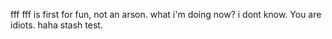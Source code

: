 fff
fff is first for fun, not an arson.
what i'm doing now?
i dont know.
You are idiots.
haha stash test.

